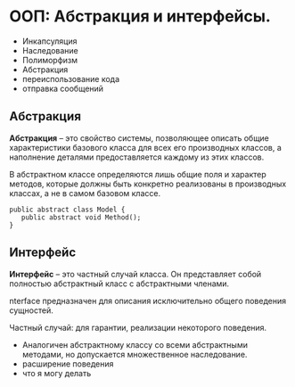 # ООП: Абстракция и интерфейсы.
 * Инкапсуляция
 * Наследование
 * Полиморфизм
 * Абстракция
 * переиспользование кода
 * отправка сообщений

## Абстракция 
**Абстракция** – это свойство системы, позволяющее
описать общие характеристики базового класса
для всех его производных классов, а наполнение
деталями предоставляется каждому из этих классов.

В абстрактном классе определяются лишь общие поля
и характер методов, которые должны быть конкретно
реализованы в производных классах, а не в самом
базовом классе.

    public abstract class Model {
       public abstract void Method();
    }

## Интерфейс
**Интерфейс**  – это частный случай класса. 
Он представляет собой полностью абстрактный 
класс с абстрактными членами.

nterface предназначен для описания исключительно 
общего поведения сущностей.

Частный случай: для гарантии, реализации некоторого 
поведения.

* Аналогичен абстрактному классу со всеми абстрактными
 методами, но допускается множественное наследование.
* расширение поведения 
* что я могу делать
